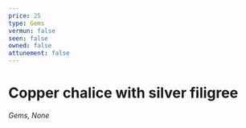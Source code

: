 ```yaml
---
price: 25
type: Gems
vermun: false
seen: false
owned: false
attunement: false
---
```

# Copper chalice with silver filigree

*Gems, None*